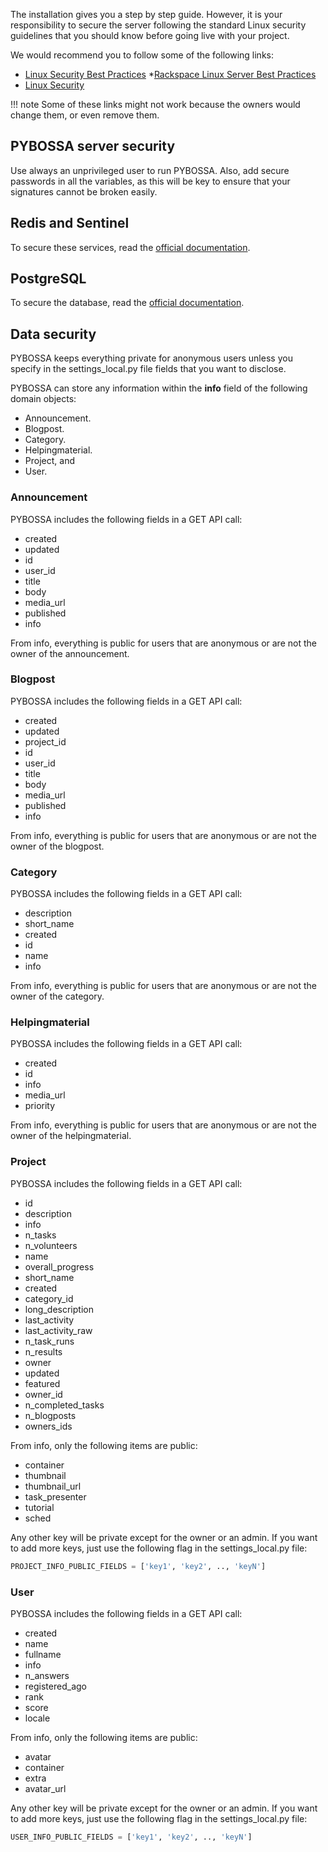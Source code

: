 The installation gives you a step by step guide. However, it is your responsibility to secure the server following the standard Linux security guidelines that you should know before going live with your project. 

We would recommend you to follow some of the following links:

* [Linux Security Best Practices](https://devops.profitbricks.com/tutorials/linux-security-best-practices-1/)
*[Rackspace Linux Server Best Practices]( https://support.rackspace.com/how-to/linux-server-security-best-practices/)
* [Linux Security](https://www.cyberciti.biz/tips/linux-security.html)

!!! note
    Some of these links might not work because the owners would change them, or even remove them.

## PYBOSSA server security
Use always an unprivileged user to run PYBOSSA. Also, add secure passwords in all the variables, as this will be key to ensure that your signatures cannot be broken easily. 

## Redis and Sentinel
To secure these services, read the [official documentation](https://redis.io/topics/security).

## PostgreSQL 
To secure the database, read the [official documentation](https://www.postgresql.org/docs/9.5/static/admin.html).

## Data security
PYBOSSA keeps everything private for anonymous users unless you specify in the settings_local.py file fields that you want to disclose.

PYBOSSA can store any information within the **info** field of the following domain objects:

* Announcement.
* Blogpost.
* Category.
* Helpingmaterial.
* Project, and
* User.

### Announcement 
PYBOSSA includes the following fields in a GET API call:

* created
* updated
* id
* user_id
* title
* body
* media_url
* published
* info

From info, everything is public for users that are anonymous or are not the owner of the announcement.

### Blogpost
PYBOSSA includes the following fields in a GET API call:

* created
* updated
* project_id
* id
* user_id
* title
* body
* media_url
* published
* info

From info, everything is public for users that are anonymous or are not the owner of the blogpost.

### Category
PYBOSSA includes the following fields in a GET API call:

* description
* short_name
* created 
* id
* name
* info

From info, everything is public for users that are anonymous or are not the owner of the category.

### Helpingmaterial
PYBOSSA includes the following fields in a GET API call:

* created
* id
* info
* media_url
* priority

From info, everything is public for users that are anonymous or are not the owner of the helpingmaterial.

### Project
PYBOSSA includes the following fields in a GET API call:

* id
* description
* info
* n_tasks
* n_volunteers
* name
* overall_progress
* short_name
* created
* category_id
* long_description
* last_activity
* last_activity_raw
* n_task_runs
* n_results
* owner
* updated
* featured
* owner_id
* n_completed_tasks
* n_blogposts
* owners_ids

From info, only the following items are public:
* container
* thumbnail
* thumbnail_url
* task_presenter
* tutorial
* sched

Any other key will be private except for the owner or an admin. If you want to add more keys, just use the following flag in the settings_local.py file:

```python
PROJECT_INFO_PUBLIC_FIELDS = ['key1', 'key2', .., 'keyN']
```

### User
PYBOSSA includes the following fields in a GET API call:

* created
* name
* fullname
* info
* n_answers
* registered_ago
* rank
* score
* locale

From info, only the following items are public:

* avatar
* container
* extra
* avatar_url

Any other key will be private except for the owner or an admin. If you want to add more keys, just use the following flag in the settings_local.py file:

```python
USER_INFO_PUBLIC_FIELDS = ['key1', 'key2', .., 'keyN']
```

